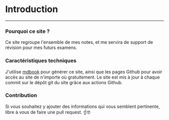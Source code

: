# Introduction
---
### Pourquoi ce site ?
Ce site regroupe l'ensemble de mes notes, et me servira de support de révision pour mes futurs examens.

### Caractéristiques techniques
J'utilise [mdbook](https://github.com/rust-lang/mdBook) pour générer ce site, ainsi que les pages Github pour avoir accès au site de n'importe où gratuitement. Le site est mis à jour à chaque commit sur le dépôt git du site grâce aux actions Github.

### Contribution
Si vous souhaitez y ajouter des informations qui vous semblent pertinente, libre à vous de faire une pull request. ☝️🤓
